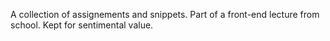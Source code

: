 A collection of assignements and snippets. Part of a front-end lecture from school. Kept for sentimental value.

